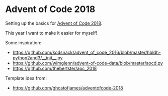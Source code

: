# Advent of Code 2018
Setting up the basics for [Advent of Code 2018](https://adventofcode.com).

This year I want to make it easier for myself!

Some inspiration:
 - https://github.com/kodsnack/advent_of_code_2016/blob/master/hbldh-python2and3/__init__.py  
 - https://github.com/wimglenn/advent-of-code-data/blob/master/aocd.py
 - https://github.com/thebertster/aoc_2018
 
Template idea from:  
 - https://github.com/ghostofjames/adventofcode-2018  